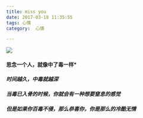 ```yaml
---
title: miss you
date: 2017-03-18 11:35:55
tags: 心情
category:  心情

---
```






![](http://www.yh31.com/UploadFiles/qq/ZJBQ/20113/201103080831194713.gif)

####  **思念一个人，就像中了毒一样***

#### ***时间越久，中毒就越深***

#### ***当毒已入骨的时候，你就会有一种想要窒息的感觉***

#### ***但是如果你百毒不侵，那么恭喜你，你是那么的冷酷无情***
